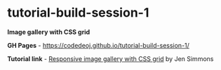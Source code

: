 # tutorial-build-session-1
**Image gallery with CSS grid**

**GH Pages** - https://codedeoj.github.io/tutorial-build-session-1/

**Tutorial link** - [Responsive image gallery with CSS grid](https://www.youtube.com/watch?v=tFKrK4eAiUQ) by Jen Simmons
